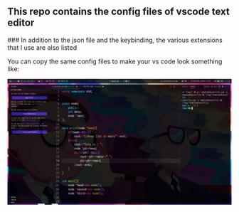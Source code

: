 <p align="center"> <h2>This repo contains the config files of vscode text editor</h2></p>
### In addition to the json file and the keybinding, the various extensions that I use are also listed 

You can copy the same config files to make your vs code look something like: 

<img src="vscode.png" align="centre">

